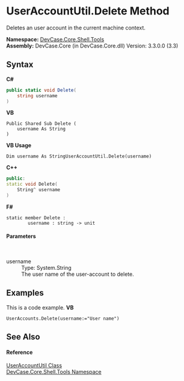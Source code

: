 # UserAccountUtil.Delete Method 
 

Deletes an user account in the current machine context.

**Namespace:**&nbsp;<a href="N_DevCase_Core_Shell_Tools">DevCase.Core.Shell.Tools</a><br />**Assembly:**&nbsp;DevCase.Core (in DevCase.Core.dll) Version: 3.3.0.0 (3.3)

## Syntax

**C#**<br />
``` C#
public static void Delete(
	string username
)
```

**VB**<br />
``` VB
Public Shared Sub Delete ( 
	username As String
)
```

**VB Usage**<br />
``` VB Usage
Dim username As StringUserAccountUtil.Delete(username)
```

**C++**<br />
``` C++
public:
static void Delete(
	String^ username
)
```

**F#**<br />
``` F#
static member Delete : 
        username : string -> unit 

```


#### Parameters
&nbsp;<dl><dt>username</dt><dd>Type: System.String<br />The user name of the user-account to delete.</dd></dl>

## Examples
This is a code example. 
**VB**<br />
``` VB
UserAccounts.Delete(username:="User name")
```


## See Also


#### Reference
<a href="T_DevCase_Core_Shell_Tools_UserAccountUtil">UserAccountUtil Class</a><br /><a href="N_DevCase_Core_Shell_Tools">DevCase.Core.Shell.Tools Namespace</a><br />